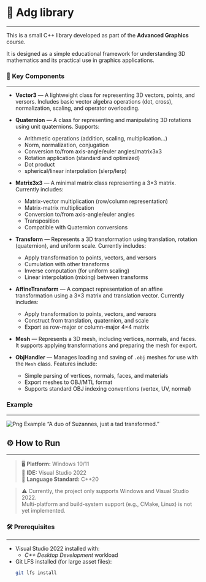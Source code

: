 # 🧮 Adg library
---
This is a small C++ library developed as part of the **Advanced Graphics** course.  

It is designed as a simple educational framework for understanding 3D mathematics and its practical use in graphics applications.
### 📌 Key Components
---
- **Vector3** — A lightweight class for representing 3D vectors, points, and versors. Includes basic vector algebra operations (dot, cross), normalization, scaling, and operator overloading.

- **Quaternion** — A class for representing and manipulating 3D rotations using unit quaternions. Supports:
  - Arithmetic operations (addition, scaling, multiplication...)
  - Norm, normalization, conjugation
  - Conversion to/from axis-angle/euler angles/matrix3x3
  - Rotation application (standard and optimized)
  - Dot product 
  - spherical/linear interpolation (slerp/lerp)

- **Matrix3x3** — A minimal matrix class representing a 3×3 matrix. Currently includes:
  - Matrix-vector multiplication (row/column representation)
  - Matrix-matrix multiplication
  - Conversion to/from axis-angle/euler angles
  - Transposition
  - Compatible with Quaternion conversions

- **Transform** — Represents a 3D transformation using translation, rotation (quaternion), and uniform scale. Currently includes:
  - Apply transformation to points, vectors, and versors
  - Cumulation with other transforms
  - Inverse computation (for uniform scaling)
  - Linear interpolation (mixing) between transforms

- **AffineTransform** — A compact representation of an affine transformation using a 3×3 matrix and translation vector. Currently includes:
  - Apply transformation to points, vectors, and versors
  - Construct from translation, quaternion, and scale
  - Export as row-major or column-major 4×4 matrix

- **Mesh** — Represents a 3D mesh, including vertices, normals, and faces. It supports applying transformations and preparing the mesh for export.

- **ObjHandler** — Manages loading and saving of `.obj` meshes for use with the `Mesh` class. Features include:  
  - Simple parsing of vertices, normals, faces, and materials
  - Export meshes to OBJ/MTL format
  - Supports standard OBJ indexing conventions (vertex, UV, normal)

### Example
---
![Png Example](ExampleOfTransformation.png)
“A duo of Suzannes, just a tad transformed.”

## ⚙️ How to Run
---

> 🖥 **Platform:** Windows 10/11  
> 🧰 **IDE:** Visual Studio 2022  
> 🧾 **Language Standard:** C++20

> ⚠️ Currently, the project only supports Windows and Visual Studio 2022.  
> Multi-platform and build-system support (e.g., CMake, Linux) is not yet implemented.

### 🛠 Prerequisites
---
- Visual Studio 2022 installed with:
  - *C++ Desktop Development* workload
- Git LFS installed (for large asset files):
  ```bash
  git lfs install
